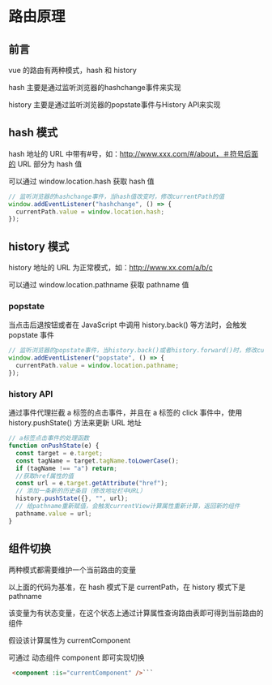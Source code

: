 # 路由原理

## 前言

vue 的路由有两种模式，hash 和 history

hash	主要是通过监听浏览器的hashchange事件来实现

history	主要是通过监听浏览器的popstate事件与History API来实现

## hash 模式

hash 地址的 URL 中带有#号，如：http://www.xxx.com/#/about，＃符号后面的 URL 部分为 hash 值 

可以通过 window.location.hash 获取 hash 值

```js
// 监听浏览器的hashchange事件，当hash值改变时，修改currentPath的值
window.addEventListener("hashchange", () => {
  currentPath.value = window.location.hash;
});
```
## history 模式

history	地址的 URL 为正常模式，如：http://www.xx.com/a/b/c

可以通过 window.location.pathname 获取 pathname 值

### popstate

当点击后退按钮或者在 JavaScript 中调用 history.back() 等方法时，会触发 popstate 事件

```js
// 监听浏览器的popstate事件，当history.back()或者history.forward()时，修改currentPath的值
window.addEventListener("popstate", () => {
  currentPath.value = window.location.pathname;
});
```

### history API

通过事件代理拦截 a 标签的点击事件，并且在 a 标签的 click 事件中，使用 history.pushState() 方法来更新 URL 地址

```js
// a标签点击事件的处理函数
function onPushState(e) {
  const target = e.target;
  const tagName = target.tagName.toLowerCase();
  if (tagName !== "a") return;
  //获取href属性的值
  const url = e.target.getAttribute("href");
  // 添加一条新的历史条目（修改地址栏中URL）
  history.pushState({}, "", url);
  // 给pathname重新赋值，会触发currentView计算属性重新计算，返回新的组件
  pathname.value = url;
}
```

## 组件切换

两种模式都需要维护一个当前路由的变量

以上面的代码为基准，在 hash 模式下是 currentPath，在 history 模式下是 pathname

该变量为有状态变量，在这个状态上通过计算属性查询路由表即可得到当前路由的组件

假设该计算属性为 currentComponent

可通过 动态组件 component 即可实现切换
```html
 <component :is="currentComponent" />```
